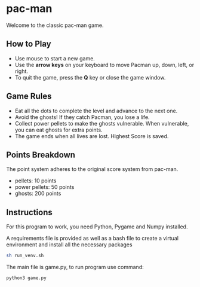 # pac-man

Welcome to the classic pac-man game.

## How to Play

- Use mouse to start a new game.
- Use the **arrow keys** on your keyboard to move Pacman up, down, left, or right.
- To quit the game, press the **Q** key or close the game window.

## Game Rules

- Eat all the dots to complete the level and advance to the next one.
- Avoid the ghosts! If they catch Pacman, you lose a life.
- Collect power pellets to make the ghosts vulnerable. When vulnerable, you can eat ghosts for extra points.
- The game ends when all lives are lost. Highest Score is saved.

## Points Breakdown

The point system adheres to the original score system from pac-man.

- pellets: 10 points
- power pellets: 50 points
- ghosts: 200 points

## Instructions

For this program to work, you need Python, Pygame and Numpy installed.

A requirements file is provided as well as a bash file to create a virtual
environment and install all the necessary packages

```bash
sh run_venv.sh
```

The main file is game.py, to run program use command:

```python
python3 game.py
```
